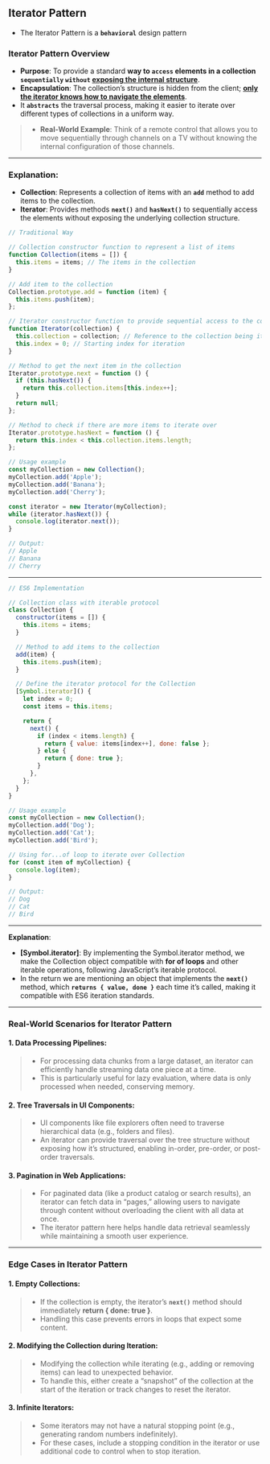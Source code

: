 ## Iterator Pattern

- The Iterator Pattern is a **`behavioral`** design pattern

### Iterator Pattern Overview

- **Purpose**: To provide a standard **way to `access` elements in a collection `sequentially` `without` <ins>exposing the internal structure**</ins>.
- **Encapsulation**: The collection’s structure is hidden from the client; <ins>**only the iterator knows how to navigate the elements**</ins>.
- It **`abstracts`** the traversal process, making it easier to iterate over different types of collections in a uniform way.
 
> - **Real-World Example**: Think of a remote control that allows you to move sequentially through channels on a TV without knowing the internal configuration of those channels.

---

### Explanation:

- **Collection**: Represents a collection of items with an **`add`** method to add items to the collection.
- **Iterator**: Provides methods **`next()`** and **`hasNext()`** to sequentially access the elements without exposing the underlying collection structure.

```js
// Traditional Way

// Collection constructor function to represent a list of items
function Collection(items = []) {
  this.items = items; // The items in the collection
}

// Add item to the collection
Collection.prototype.add = function (item) {
  this.items.push(item);
};

// Iterator constructor function to provide sequential access to the collection
function Iterator(collection) {
  this.collection = collection; // Reference to the collection being iterated
  this.index = 0; // Starting index for iteration
}

// Method to get the next item in the collection
Iterator.prototype.next = function () {
  if (this.hasNext()) {
    return this.collection.items[this.index++];
  }
  return null;
};

// Method to check if there are more items to iterate over
Iterator.prototype.hasNext = function () {
  return this.index < this.collection.items.length;
};

// Usage example
const myCollection = new Collection();
myCollection.add('Apple');
myCollection.add('Banana');
myCollection.add('Cherry');

const iterator = new Iterator(myCollection);
while (iterator.hasNext()) {
  console.log(iterator.next());
}

// Output:
// Apple
// Banana
// Cherry
```

---

```js
// ES6 Implementation

// Collection class with iterable protocol
class Collection {
  constructor(items = []) {
    this.items = items;
  }

  // Method to add items to the collection
  add(item) {
    this.items.push(item);
  }

  // Define the iterator protocol for the Collection
  [Symbol.iterator]() {
    let index = 0;
    const items = this.items;

    return {
      next() {
        if (index < items.length) {
          return { value: items[index++], done: false };
        } else {
          return { done: true };
        }
      },
    };
  }
}

// Usage example
const myCollection = new Collection();
myCollection.add('Dog');
myCollection.add('Cat');
myCollection.add('Bird');

// Using for...of loop to iterate over Collection
for (const item of myCollection) {
  console.log(item);
}

// Output:
// Dog
// Cat
// Bird
```

---

**Explanation**:

- **[Symbol.iterator]**: By implementing the Symbol.iterator method, we make the Collection object compatible with **for of loops** and other iterable operations, following JavaScript’s iterable protocol.
- In the return we are mentioning an object that implements the **`next()`** method, which **`returns { value, done }`** each time it’s called, making it compatible with ES6 iteration standards.

---

### Real-World Scenarios for Iterator Pattern

#### 1. Data Processing Pipelines:

> - For processing data chunks from a large dataset, an iterator can efficiently handle streaming data one piece at a time.
> - This is particularly useful for lazy evaluation, where data is only processed when needed, conserving memory.

#### 2. Tree Traversals in UI Components:

> - UI components like file explorers often need to traverse hierarchical data (e.g., folders and files).
> - An iterator can provide traversal over the tree structure without exposing how it’s structured, enabling in-order, pre-order, or post-order traversals.

#### 3. Pagination in Web Applications:

> - For paginated data (like a product catalog or search results), an iterator can fetch data in “pages,” allowing users to navigate through content without overloading the client with all data at once.
> - The iterator pattern here helps handle data retrieval seamlessly while maintaining a smooth user experience.

---

### Edge Cases in Iterator Pattern

#### 1. Empty Collections:

> - If the collection is empty, the iterator’s **`next()`** method should immediately **return { done: true }**.
> - Handling this case prevents errors in loops that expect some content.

#### 2. Modifying the Collection during Iteration:

> - Modifying the collection while iterating (e.g., adding or removing items) can lead to unexpected behavior.
> - To handle this, either create a “snapshot” of the collection at the start of the iteration or track changes to reset the iterator.

#### 3. Infinite Iterators:

> - Some iterators may not have a natural stopping point (e.g., generating random numbers indefinitely).
> - For these cases, include a stopping condition in the iterator or use additional code to control when to stop iteration.
